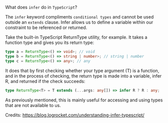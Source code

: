 What does `infer` do in `TypeScript`?

The `infer` keyword compliments `conditional types` and cannot be used outside an `extends` clause. Infer allows us to define a variable within our constraint to be referenced or returned.

Take the built-in TypeScript ReturnType utility, for example. It takes a function type and gives you its return type:

```ts
type a = ReturnType<() => void>; // void
type b = ReturnType<() => string | number>; // string | number
type c = ReturnType<() => any>; // any
```

It does that by first checking whether your type argument (T) is a function, and in the process of checking, the return type is made into a variable, infer R, and returned if the check succeeds:

```ts
type ReturnType<T> = T extends (...args: any[]) => infer R ? R : any;
```

As previously mentioned, this is mainly useful for accessing and using types that are not available to us.

Credits: https://blog.logrocket.com/understanding-infer-typescript/
